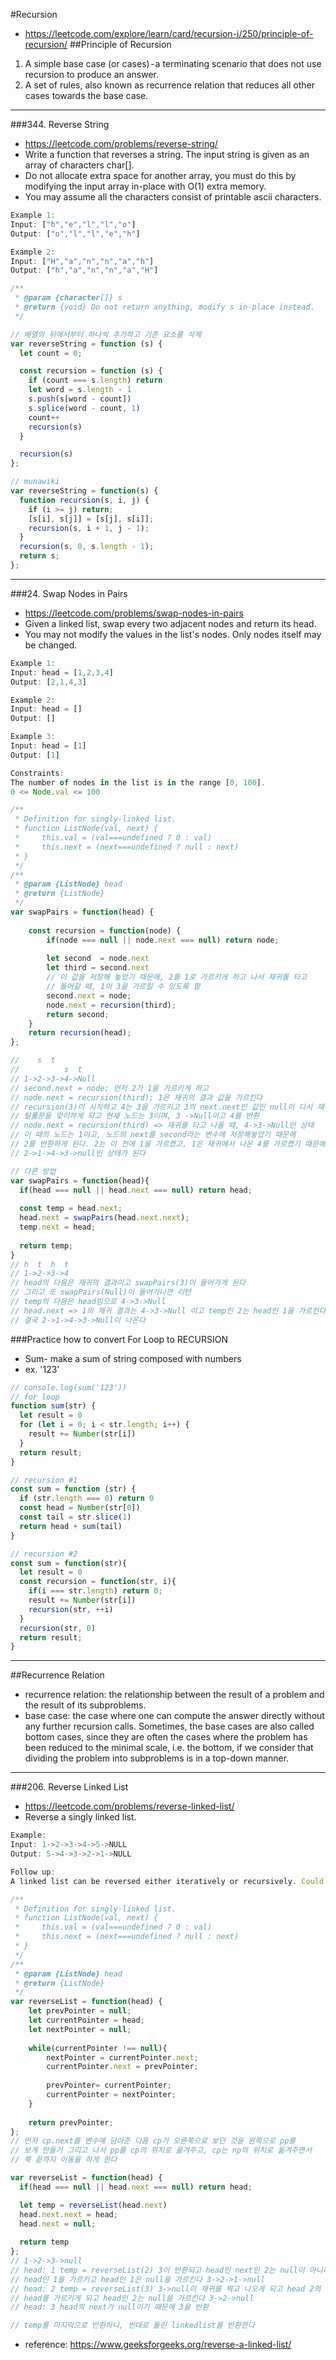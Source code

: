 #Recursion
- https://leetcode.com/explore/learn/card/recursion-i/250/principle-of-recursion/
##Principle of Recursion
1. A simple base case (or cases) - a terminating scenario that does not use recursion to produce an answer.
2. A set of rules, also known as recurrence relation that reduces all other cases towards the base case.



---

###344. Reverse String
- https://leetcode.com/problems/reverse-string/
- Write a function that reverses a string. The input string is given as an array of characters char[]. 
- Do not allocate extra space for another array, you must do this by modifying the input array in-place with O(1) extra memory. 
- You may assume all the characters consist of printable ascii characters.
```js
Example 1:
Input: ["h","e","l","l","o"]
Output: ["o","l","l","e","h"]

Example 2:
Input: ["H","a","n","n","a","h"]
Output: ["h","a","n","n","a","H"]
```     

```js
/**
 * @param {character[]} s
 * @return {void} Do not return anything, modify s in-place instead.
 */

// 배열의 뒤에서부터 하나씩 추가하고 기존 요소를 삭제
var reverseString = function (s) {
  let count = 0;

  const recursion = function (s) {
    if (count === s.length) return
    let word = s.length - 1
    s.push(s[word - count])
    s.splice(word - count, 1)
    count++
    recursion(s)
  }

  recursion(s)
};
```

```js
// munawiki
var reverseString = function(s) {
  function recursion(s, i, j) {
    if (i >= j) return;
    [s[i], s[j]] = [s[j], s[i]];
    recursion(s, i + 1, j - 1);
  }
  recursion(s, 0, s.length - 1);
  return s;
};
```




---

###24. Swap Nodes in Pairs
- https://leetcode.com/problems/swap-nodes-in-pairs
- Given a linked list, swap every two adjacent nodes and return its head.
- You may not modify the values in the list's nodes. Only nodes itself may be changed.
```js
Example 1:
Input: head = [1,2,3,4]
Output: [2,1,4,3]

Example 2:
Input: head = []
Output: []

Example 3:
Input: head = [1]
Output: [1]

Constraints:
The number of nodes in the list is in the range [0, 100].
0 <= Node.val <= 100
```    
```js
/**
 * Definition for singly-linked list.
 * function ListNode(val, next) {
 *     this.val = (val===undefined ? 0 : val)
 *     this.next = (next===undefined ? null : next)
 * }
 */
/**
 * @param {ListNode} head
 * @return {ListNode}
 */
var swapPairs = function(head) {
    
    const recursion = function(node) {
        if(node === null || node.next === null) return node;
    
        let second  = node.next
        let third = second.next
        // 이 값을 저장해 놓았기 때문에, 2를 1로 가르키게 하고 나서 재귀를 타고
        // 들어갈 때, 1이 3을 가르킬 수 있도록 함 
        second.next = node;
        node.next = recursion(third);
        return second;
    }
    return recursion(head);
};

//    s  t
//          s  t
// 1->2->3->4->Null
// second.next = node; 먼저 2가 1을 가르키게 하고 
// node.next = recursion(third); 1은 재귀의 결과 값을 가르킨다
// recursion(3)이 시작하고 4는 3을 가르키고 3의 next.next인 값인 null이 다시 재귀를 타게 됨
// 탈풀문을 맞이하게 되고 현재 노드는 3이며, 3 ->Null이고 4를 반환
// node.next = recursion(third) => 재귀를 타고 나올 때, 4->3->Null인 상태
// 이 때의 노드는 1이고, 노드의 next를 second라는 변수에 저장해놓았기 때문에
// 2를 반환하게 된다. 2는 이 전에 1을 가르켰고, 1은 재귀에서 나온 4를 가르켰기 때문에
// 2->1->4->3->null인 상태가 된다


```

```js
// 다른 방법
var swapPairs = function(head){
  if(head === null || head.next === null) return head;
  
  const temp = head.next;
  head.next = swapPairs(head.next.next);
  temp.next = head;
  
  return temp;
}
// h  t  h  t
// 1->2->3->4
// head의 다음은 재귀의 결과이고 swapPairs(3)이 들어가게 된다
// 그리고 또 swapPairs(Null)이 들어가니깐 리턴
// temp의 다음은 head임으로 4->3->Null
// head.next => 1의 재귀 결과는 4->3->Null 이고 temp인 2는 head인 1을 가르킨다
// 결국 2->1->4->3->Null이 나온다
```




###Practice how to convert For Loop to RECURSION
- Sum- make a sum of string composed with numbers
- ex. '123'
```js
// console.log(sum('123'))
// for loop
function sum(str) {
  let result = 0
  for (let i = 0; i < str.length; i++) {
    result += Number(str[i])
  }
  return result;
}

// recursion #1
const sum = function (str) {
  if (str.length === 0) return 0
  const head = Number(str[0])
  const tail = str.slice(1)
  return head + sum(tail)
}

// recursion #2
const sum = function(str){
  let result = 0
  const recursion = function(str, i){
    if(i === str.length) return 0;
    result += Number(str[i])
    recursion(str, ++i)
  }
  recursion(str, 0)
  return result;
}
```




---

##Recurrence Relation
- recurrence relation: the relationship between the result of a problem and the result of its subproblems.
- base case: the case where one can compute the answer directly without any further recursion calls. Sometimes, the base cases are also called bottom cases, since they are often the cases where the problem has been reduced to the minimal scale, i.e. the bottom, if we consider that dividing the problem into subproblems is in a top-down manner.

---
###206. Reverse Linked List
- https://leetcode.com/problems/reverse-linked-list/
- Reverse a singly linked list.
```js
Example:
Input: 1->2->3->4->5->NULL
Output: 5->4->3->2->1->NULL

Follow up:
A linked list can be reversed either iteratively or recursively. Could you implement both?

```     

```js
/**
 * Definition for singly-linked list.
 * function ListNode(val, next) {
 *     this.val = (val===undefined ? 0 : val)
 *     this.next = (next===undefined ? null : next)
 * }
 */
/**
 * @param {ListNode} head
 * @return {ListNode}
 */
var reverseList = function(head) {
    let prevPointer = null;
    let currentPointer = head;
    let nextPointer = null;
    
    while(currentPointer !== null){
        nextPointer = currentPointer.next;
        currentPointer.next = prevPointer;
        
        prevPointer= currentPointer;
        currentPointer = nextPointer;
    } 
    
    return prevPointer;
};
// 먼저 cp.next를 변수에 담아준 다음 cp가 오른쪽으로 보던 것을 왼쪽으로 pp를
// 보게 만들기 그리고 나서 pp를 cp의 위치로 옮겨주고, cp는 np의 위치로 옮겨주면서
// 쭉 끝까지 이동을 하게 한다
```


```js
var reverseList = function(head) {
  if(head === null || head.next === null) return head;

  let temp = reverseList(head.next)
  head.next.next = head;
  head.next = null;
  
  return temp
};
// 1->2->3->null
// head: 1 temp = reverseList(2) 3이 반환되고 head인 next인 2는 null이 아니라 이제
// head인 1을 가르키고 head인 1은 null을 가르킨다 3->2->1->null
// head: 2 temp = reverseList(3) 3->null이 재귀를 찍고 나오게 되고 head 2의 다음인 3은
// head를 가르키게 되고 head인 2는 null을 가르킨다 3->2->null
// head: 3 head의 next가 null이기 때문에 3을 반환 

// temp를 마지막으로 반환하니, 반대로 돌린 linkedlist를 반환한다
```

- reference: https://www.geeksforgeeks.org/reverse-a-linked-list/